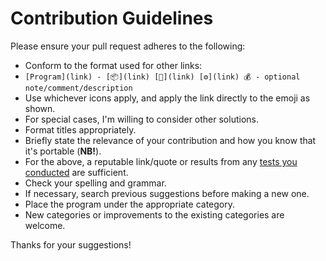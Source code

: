  
# Contribution Guidelines

Please ensure your pull request adheres to the following:

* Conform to the format used for other links:
* `[Program](link) - [📦](link) [💾](link) [⚙](link) 💰 - optional note/comment/description`
* Use whichever icons apply, and apply the link directly to the emoji as shown.
* For special cases, I'm willing to consider other solutions.
* Format titles appropriately.
* Briefly state the relevance of your contribution and how you know that it's portable (**NB!**).
* For the above, a reputable link/quote or results from any [tests you conducted](https://www.portablefreeware.com/forums/viewtopic.php?t=21885) are sufficient.
* Check your spelling and grammar.
* If necessary, search previous suggestions before making a new one.
* Place the program under the appropriate category.
* New categories or improvements to the existing categories are welcome.

Thanks for your suggestions!


